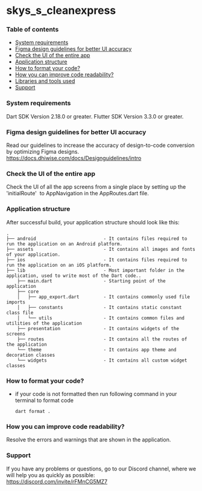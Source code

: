 
# skys_s_cleanexpress
### Table of contents
- [System requirements](#system-requirements)
- [Figma design guidelines for better UI accuracy](#figma-design-guideline-for-better-accuracy)
- [Check the UI of the entire app](#app-navigations)
- [Application structure](#project-structure)
- [How to format your code?](#how-you-can-do-code-formatting)
- [How you can improve code readability?](#how-you-can-improve-the-readability-of-code)
- [Libraries and tools used](#libraries-and-tools-used)
- [Support](#support)

### System requirements

Dart SDK Version 2.18.0 or greater.
Flutter SDK Version 3.3.0 or greater.

### Figma design guidelines for better UI accuracy

Read our guidelines to increase the accuracy of design-to-code conversion by optimizing Figma designs.
https://docs.dhiwise.com/docs/Designguidelines/intro

### Check the UI of the entire app

Check the UI of all the app screens from a single place by setting up the 'initialRoute'  to AppNavigation in the AppRoutes.dart file.

### Application structure
After successful build, your application structure should look like this:
                    
```
.
├── android                         - It contains files required to run the application on an Android platform.
├── assets                          - It contains all images and fonts of your application.
├── ios                             - It contains files required to run the application on an iOS platform.
├── lib                             - Most important folder in the application, used to write most of the Dart code..
    ├── main.dart                   - Starting point of the application
    ├── core
    │   ├── app_export.dart         - It contains commonly used file imports
    │   ├── constants               - It contains static constant class file
    │   └── utils                   - It contains common files and utilities of the application
    ├── presentation                - It contains widgets of the screens
    ├── routes                      - It contains all the routes of the application
    └── theme                       - It contains app theme and decoration classes
    └── widgets                     - It contains all custom widget classes
```
### How to format your code?

- if your code is not formatted then run following command in your terminal to format code
  ```
  dart format .
  ```

### How you can improve code readability?

Resolve the errors and warnings that are shown in the application.

### Support

If you have any problems or questions, go to our Discord channel, where we will help you as quickly as possible: https://discord.com/invite/rFMnCG5MZ7
